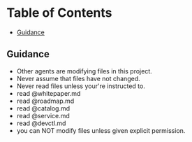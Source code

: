 # Table of Contents

- [Guidance](#guidance)

## Guidance

  * Other agents are modifying files in this project.
  * Never assume that files have not changed.
  * Never read files unless your're instructed to.
  * read @whitepaper.md
  * read @roadmap.md
  * read @catalog.md
  * read @service.md
  * read @devctl.md
  * you can NOT modify files unless given explicit permission.
